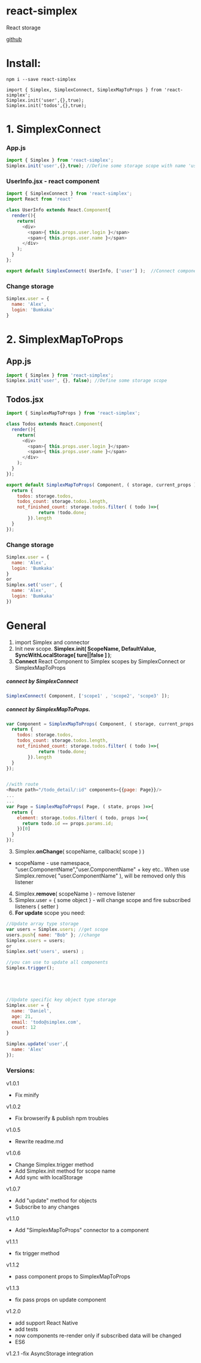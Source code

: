 # react-simplex
React storage


 [github](https://github.com/bumkaka/react-simplex)


# Install:
```
npm i --save react-simplex
```
```
import { Simplex, SimplexConnect, SimplexMapToProps } from 'react-simplex';
Simplex.init('user',{},true);
Simplex.init('todos',{},true);

```


# 1. SimplexConnect

### App.js

```javascript
import { Simplex } from 'react-simplex';
Simplex.init('user',{},true); //Define some storage scope with name 'user', value = {}, synch with localStorage = true
```


### UserInfo.jsx - react component
```javascript
import { SimplexConnect } from 'react-simplex';
import React from 'react'

class UserInfo extends React.Component{
  render(){
    return(
      <div>
        <span>{ this.props.user.login }</span>
        <span>{ this.props.user.name }</span>
      </div>
    );
  }
};

export default SimplexConnect( UserInfo, ['user'] );  //Connect component UserInfo to Simplex user scope
```


### Change storage

```javascript
Simplex.user = {
  name: 'Alex',
  login: 'Bumkaka'
}
```


# 2. SimplexMapToProps

## App.js

```javascript
import { Simplex } from 'react-simplex';
Simplex.init('user', {}, false); //Define some storage scope
```


## Todos.jsx
```javascript
import { SimplexMapToProps } from 'react-simplex';

class Todos extends React.Component{
  render(){
    return(
      <div>
        <span>{ this.props.user.login }</span>
        <span>{ this.props.user.name }</span>
      </div>
    );
  }
});

export default SimplexMapToProps( Component, ( storage, current_props )=>{
  return {
    todos: storage.todos,
    todos_count: storage.todos.length,
    not_finished_count: storage.todos.filter( ( todo )=>{
            return !todo.done;
        }).length
  }
});
```


### Change storage

```javascript
Simplex.user = {
  name: 'Alex',
  login: 'Bumkaka'
}
or
Simplex.set('user', {
  name: 'Alex',
  login: 'Bumkaka'
})
```

# General
1. import Simplex and connector
2. Init new scope. **Simplex.init( ScopeName, DefaultValue, SyncWithLocalStorage[ ture||false ] )**;
3. **Connect** React Component to Simplex scopes by SimplexConnect or SimplexMapToProps


##### connect by SimplexConnect
```javascript
SimplexConnect( Component, ['scope1' , 'scope2', 'scope3' ]);
```

##### connect by SimplexMapToProps.
```javascript
var Component = SimplexMapToProps( Component, ( storage, current_props )=>{
  return {
    todos: storage.todos,
    todos_count: storage.todos.length,
    not_finished_count: storage.todos.filter( ( todo )=>{
            return !todo.done;
        }).length
  }
});


//with route
<Route path="/todo_detail/:id" components={{page: Page}}/>
...
...
var Page = SimplexMapToProps( Page, ( state, props )=>{
  return {
    element: storage.todos.filter( ( todo, props )=>{
      return todo.id == props.params.id;
    })[0]
  }
});

```
3. Simplex.**onChange**( scopeName, callback( scope ) )
- scopeName - use namespace, "user.ComponentName","user.ComponentName" + key etc..  When use Simplex.remove( "user.ComponentName" ), will be removed only this listener
4. Simplex.**remove**( scopeName ) - remove listener
5. Simplex.user = { some object } - will change scope and fire subscribed listeners ( setter )
6. **For update** scope you need:

```javascript
//Update array type storage
var users = Simplex.users; //get scope
users.push{ name: "Bob" }; //change
Simplex.users = users;
or
Simplex.set('users', users) ;

//you can use to update all components
Simplex.trigger();





//Update specific key object type storage
Simplex.user = {
  name: 'Daniel',
  age: 21,
  email: 'todo@simplex.com',
  count: 12
}

Simplex.update('user',{
  name: 'Alex'
});
```




### Versions:

v1.0.1
- Fix minify

v1.0.2
- Fix browserify & publish npm troubles

v1.0.5
- Rewrite readme.md

v1.0.6
- Change Simplex.trigger method
- Add Simplex.init method for scope name
- Add sync with localStorage

v1.0.7
- Add "update" method for objects
- Subscribe to any changes

v1.1.0
- Add "SimplexMapToProps" connector to a component

v1.1.1
- fix trigger method

v1.1.2
- pass component props to SimplexMapToProps  

v1.1.3
- fix pass props on update component

v1.2.0
- add support React Native
- add tests
- now components re-render only if subscribed data will be changed
- ES6

v1.2.1
-fix AsyncStorage integration
